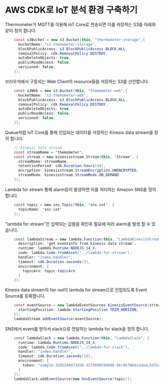 # AWS CDK로 IoT 분석 환경 구축하기 

Thermometer가 MQTT를 이용해 IoT Core로 전송되면 이를 저장하는 S3를 아래와 같이 정의 합니다. 

```java
    const s3Bucket = new s3.Bucket(this, "thermometer-storage",{
      bucketName: "s3-themometer-storage",
      blockPublicAccess: s3.BlockPublicAccess.BLOCK_ALL,
      removalPolicy: cdk.RemovalPolicy.DESTROY,
      autoDeleteObjects: true,
      publicReadAccess: false,
      versioned: false,
    });
```    

브라우저에서 구동되는 Web Client의 resource들을 저장하는 S3를 선언합니다.

```java
    const s3Web = new s3.Bucket(this, "themometer-web",{
      bucketName: "s3-themometer-web",
      blockPublicAccess: s3.BlockPublicAccess.BLOCK_ALL,
      removalPolicy: cdk.RemovalPolicy.DESTROY,
      autoDeleteObjects: true,
      publicReadAccess: false,
      versioned: false,
    });
```    

Queue처럼 IoT Core를 통해 인입되는 데이터를 저장하는 Kinesis data stream을 정의 합니다.

```java
    // kinesis data stream
    const streamName = 'themometer';
    const stream = new kinesisstream.Stream(this, 'Stream', {
      streamName: streamName,
      retentionPeriod: cdk.Duration.hours(48),
      encryption: kinesisstream.StreamEncryption.UNENCRYPTED, 
      streamMode: kinesisstream.StreamMode.ON_DEMAND
    });
```    

Lambda for stream 통해 alarm등이 발생하면 이를 처리하는 Amazon SNS을 정의 합니다.

```java
    const topic = new sns.Topic(this, 'sns-iot', {
      topicName: 'sns-iot'
    });
```    

"lambda for stream"은 입력되는 값들을 확인후 필요에 따라 alarm을 발생 할 수 있습니다.

```java
    const lambdaStream = new lambda.Function(this, "LambdaKinesisStream", {
      description: 'get eventinfo from kinesis data stream',
      runtime: lambda.Runtime.NODEJS_14_X, 
      code: lambda.Code.fromAsset("../lambda-for-stream"), 
      handler: "index.handler", 
      timeout: cdk.Duration.seconds(3),
      environment: {
        topicArn: topic.topicArn
      }
    }); 
```

Kinesis data stream의 fan out이 lambda for stream으로 인입되도록 Event Source를 등록합니다.

```java
    const eventSource = new lambdaEventSources.KinesisEventSource(stream, {
      startingPosition: lambda.StartingPosition.TRIM_HORIZON,
    });
    lambdaStream.addEventSource(eventSource);  
```

SNS에서 event를 받아서 slack으로 전달하는 lambda for slack을 정의 합니다. 

```java
    const lambdaSlack = new lambda.Function(this, "LambdaSlack", {
      runtime: lambda.Runtime.NODEJS_14_X, 
      code: lambda.Code.fromAsset("../lambda-for-slack"), 
      handler: "index.handler", 
      timeout: cdk.Duration.seconds(10),
      environment: {
        token: "sample-3205298473938-3233090599600-5Kr8k7W8dieUwoL5d7GekmpJ"
      }
    });    
    lambdaSlack.addEventSource(new SnsEventSource(topic));    
```

